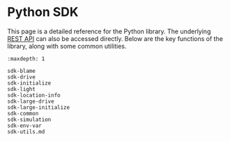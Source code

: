 # Python SDK

This page is a detailed reference for the Python library. The underlying [REST API](https://app.swaggerhub.com/apis-docs/swaggerhub59/Inverted-AI/0.0.2) can also be
accessed directly. Below are the key functions of the library, along with some common utilities.


```{toctree}
:maxdepth: 1

sdk-blame
sdk-drive
sdk-initialize
sdk-light
sdk-location-info
sdk-large-drive
sdk-large-initialize
sdk-common
sdk-simulation
sdk-env-var
sdk-utils.md
```


